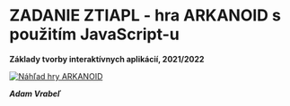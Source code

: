 # ZADANIE ZTIAPL - hra ARKANOID s použitím JavaScript-u

**Základy tvorby interaktívnych aplikácií, 2021/2022**

[![Náhľad hry ARKANOID](arkanoid.gif)](arkanoid.mp4)


***Adam Vrabeľ***